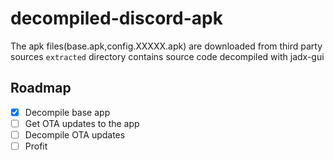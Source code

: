 # decompiled-discord-apk

The apk files(base.apk,config.XXXXX.apk) are downloaded from third party sources
`extracted` directory contains source code decompiled with jadx-gui

## Roadmap
- [x] Decompile base app
- [ ] Get OTA updates to the app
- [ ] Decompile OTA updates
- [ ] Profit